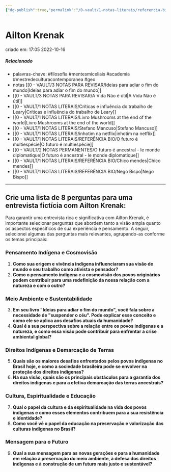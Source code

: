 ```yaml
---
{"dg-publish":true,"permalink":"/0-vault/1-notas-literais/referencia-bio/ailton-krenak/","tags":["filosofia","mentesmiceliais","academia"],"dgHomeLink":true,"dgShowLocalGraph":true,"dgShowFileTree":true,"dgEnableSearch":true}
---
```


# Ailton Krenak
criado em: 17:05 2022-10-16

##### Relacionado
- palavras-chave: #filosofia #mentesmiceliais #academia #mestredeculturacontemporanea #geo
- notas [[0 - VAULT/3 NOTAS PARA REVISAR/Ideias para adiar o fim do mundo\|Ideias para adiar o fim do mundo]]
- [[0 - VAULT/3 NOTAS PARA REVISAR/A Vida Não é útil\|A Vida Não é útil]]
- [[0 - VAULT/1 NOTAS LITERAIS/Críticas e influência do trabalho de Leary\|Críticas e influência do trabalho de Leary]]
- [[0 - VAULT/1 NOTAS LITERAIS/Livro Mushrooms at the end of the world\|Livro Mushrooms at the end of the world]] 
- [[0 - VAULT/1 NOTAS LITERAIS/Stefano Mancuso\|Stefano Mancuso]]
- [[0 - VAULT/1 NOTAS LITERAIS/inhotim na netflix\|inhotim na netflix]]
- [[0 - VAULT/1 NOTAS LITERAIS/REFERÊNCIA BIO/O futuro é multiespécie\|O futuro é multiespécie]]
- [[0 - VAULT/2 NOTAS PERMANENTES/O futuro é ancestral - le monde diplomatique\|O futuro é ancestral - le monde diplomatique]]
- [[0 - VAULT/1 NOTAS LITERAIS/REFERÊNCIA BIO/Chico mendes\|Chico mendes]]
- [[0 - VAULT/1 NOTAS LITERAIS/REFERÊNCIA BIO/Nego Bispo\|Nego Bispo]]

---
## Crie uma lista de 8 perguntas para uma entrevista fictícia com Ailton Krenak:

Para garantir uma entrevista rica e significativa com Ailton Krenak, é importante selecionar perguntas que abordem tanto a visão ampla quanto os aspectos específicos de sua experiência e pensamento. A seguir, selecionei algumas das perguntas mais relevantes, agrupando-as conforme os temas principais:

### Pensamento Indígena e Cosmovisão
1. **Como sua origem e vivência indígena influenciaram sua visão de mundo e seu trabalho como ativista e pensador?**
2. **Como o pensamento indígena e a cosmovisão dos povos originários podem contribuir para uma redefinição da nossa relação com a natureza e com o outro?**

### Meio Ambiente e Sustentabilidade
3. **Em seu livro "Ideias para adiar o fim do mundo", você fala sobre a necessidade de "suspender o céu". Pode explicar esse conceito e como ele se aplica aos desafios atuais da humanidade?**
4. **Qual é a sua perspectiva sobre a relação entre os povos indígenas e a natureza, e como essa visão pode contribuir para enfrentar a crise ambiental global?**

### Direitos Indígenas e Demarcação de Terras
5. **Quais são os maiores desafios enfrentados pelos povos indígenas no Brasil hoje, e como a sociedade brasileira pode se envolver na proteção dos direitos indígenas?**
6. **Na sua visão, quais são os principais obstáculos para a garantia dos direitos indígenas e para a efetiva demarcação das terras ancestrais?**

### Cultura, Espiritualidade e Educação
7. **Qual o papel da cultura e da espiritualidade na vida dos povos indígenas e como esses elementos contribuem para a sua resistência e identidade?**
8. **Como você vê o papel da educação na preservação e valorização das culturas indígenas no Brasil?**

### Mensagem para o Futuro
9. **Qual a sua mensagem para as novas gerações e para a humanidade em relação à preservação do meio ambiente, à defesa dos direitos indígenas e à construção de um futuro mais justo e sustentável?**

